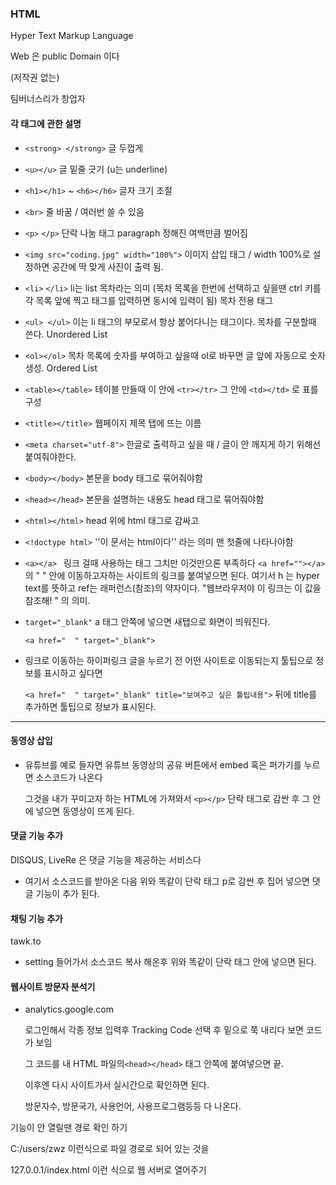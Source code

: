 ### HTML 

Hyper Text Markup Language



Web 은 public Domain 이다 

(저작권 없는)

팀버너스리가 창업자 



#### 각 태그에 관한 설명 



- `<strong> </strong>`  글 두껍게 

- `<u></u>` 글 밑줄 긋기 (u는 underline)

- `<h1></h1>` ~ `<h6></h6>` 글자 크기 조절 

- `<br>` 줄 바꿈 / 여러번 쓸 수 있음

- `<p>` `</p>`  단락 나눔 태그 paragraph  정해진 여백만큼 벌어짐 

- `<img src="coding.jpg" width="100%">`  이미지 삽입 태그 / width 100%로 설정하면 공간에 딱 맞게 사진이 출력 됨. 

- `<li>` `</li>`  li는 list 목차라는 의미  (목차 목록을 한번에 선택하고 싶을땐 ctrl 키를 각 목록 앞에 찍고 태그를 입력하면 동시에 입력이 됨) 목차 전용 태그 

- `<ul> </ul>`   이는 li 태그의 부모로서 항상 붙어다니는 태그이다. 목차를 구분할때 쓴다. Unordered List

- `<ol></ol>`  목차 목록에 숫자를 부여하고 싶을때 ol로 바꾸면 글 앞에 자동으로 숫자 생성. Ordered List 

- `<table></table>` 테이블 만들때 이 안에 `<tr></tr>` 그 안에 `<td></td>` 로 표를 구성 

- `<title></title>`  웹페이지 제목  탭에 뜨는 이름 

- `<meta charset="utf-8">`  한글로 출력하고 싶을 때 / 글이 안 깨지게 하기 위해선 붙여줘야한다. 

- `<body></body>`  본문을 body 태그로 묶어줘야함 

- `<head></head>` 본문을 설명하는 내용도 head 태그로 묶어줘야함 

- `<html></html>` head 위에 html 태그로 감싸고 

- `<!doctype html>`  ''이 문서는 html이다'' 라는 의미 맨 첫줄에 나타나야함 

- `<a></a> ` 링크 걸때 사용하는 태그 그치만 이것만으론 부족하다 `<a href=""></a>`  의 "  " 안에 이동하고자하는 사이트의 링크를 붙여넣으면 된다. 여기서 h 는  hyper text를 뜻하고 ref는 래퍼런스(참조)의 약자이다. "웹브라우저야 이 링크는 이 값을 참조해! " 의 의미. 

- `target="_blank"`  a 태그 안쪽에 넣으면 새탭으로 화면이 띄워진다.  

  `<a href="  " target="_blank">` 

- 링크로 이동하는 하이퍼링크 글을 누르기 전 어떤 사이트로 이동되는지 툴팁으로 정보를 표시하고 싶다면 

  `<a href="  " target="_blank" title="보여주고 싶은 툴팁내용">` 뒤에 title를 추가하면 툴팁으로 정보가 표시된다. 


-------------



#### 동영상 삽입

- 유튜브를 예로 들자면 유튜브 동영상의 공유 버튼에서 embed 혹은 퍼가기를 누르면 소스코드가 나온다 

  그것을 내가 꾸미고자 하는 HTML에 가져와서 `<p></p>` 단락 태그로 감싼 후 그 안에 넣으면 동영상이 뜨게 된다. 



#### 댓글 기능 추가 

DISQUS, LiveRe 은 댓글 기능을 제공하는 서비스다 

- 여기서 소스코드를 받아온 다음 위와 똑같이 단락 태그 p로 감싼 후 집어 넣으면 댓글 기능이 추가 된다. 



#### 채팅 기능 추가 

tawk.to 

- setting 들어가서 소스코드 복사 해온후 위와 똑같이 단락 태그 안에 넣으면 된다. 



#### 웹사이트 방문자 분석기 

- analytics.google.com  

  로그인해서 각종 정보 입력후  Tracking  Code 선택 후 밑으로 쭉 내리다 보면 코드가 보임 

  그 코드를 내 HTML 파일의`<head></head>` 태그 안쪽에 붙여넣으면 끝. 

  이후엔 다시 사이트가서 실시간으로 확인하면 된다. 

  방문자수, 방문국가, 사용언어, 사용프로그램등등 다 나온다. 



기능이 안 열릴땐 경로 확인 하기 

C:/users/zwz 이런식으로 파일 경로로 되어 있는 것을 

127.0.0.1/index.html  이런 식으로 웹 서버로 열어주기 


